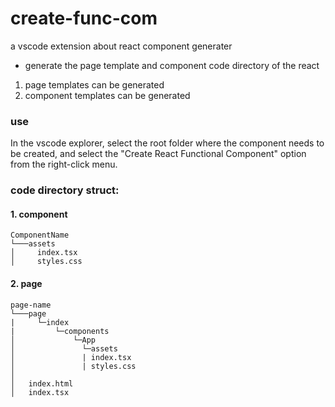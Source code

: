 # create-func-com 
a vscode extension about react component generater
 - generate the page template and component code directory of the react 
  1. page templates can be generated
  2. component templates can be generated

### use
In the vscode explorer, select the root folder where the component needs to be created, and select the "Create React Functional Component" option from the right-click menu.

### code directory struct:

#### 1. component

```
ComponentName
└───assets
│     index.tsx
│     styles.css
```

#### 2. page

```
page-name
└───page
|     └─index
|         └─components
│             └─App
│               └─assets
│               | index.tsx
│               | styles.css
│
│   index.html
│   index.tsx
```
